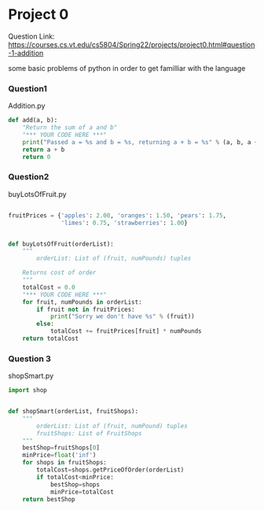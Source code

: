 # Project 0

Question Link: https://courses.cs.vt.edu/cs5804/Spring22/projects/project0.html#question-1-addition 

some basic problems of python in order to get familliar with the language

### Question1

Addition.py

```python
def add(a, b):
    "Return the sum of a and b"
    "*** YOUR CODE HERE ***"
    print("Passed a = %s and b = %s, returning a + b = %s" % (a, b, a + b))
    return a + b
    return 0
```

### Question2

buyLotsOfFruit.py

```python

fruitPrices = {'apples': 2.00, 'oranges': 1.50, 'pears': 1.75,
               'limes': 0.75, 'strawberries': 1.00}


def buyLotsOfFruit(orderList):
    """
        orderList: List of (fruit, numPounds) tuples

    Returns cost of order
    """
    totalCost = 0.0
    "*** YOUR CODE HERE ***"
    for fruit, numPounds in orderList:
        if fruit not in fruitPrices:
            print("Sorry we don't have %s" % (fruit))
        else:
            totalCost += fruitPrices[fruit] * numPounds
    return totalCost
```

### Question 3

shopSmart.py

```python
import shop


def shopSmart(orderList, fruitShops):
    """
        orderList: List of (fruit, numPound) tuples
        fruitShops: List of FruitShops
    """
    bestShop=fruitShops[0]
    minPrice=float('inf')
    for shops in fruitShops:
        totalCost=shops.getPriceOfOrder(orderList)
        if totalCost<minPrice:
            bestShop=shops
            minPrice=totalCost
    return bestShop
```

